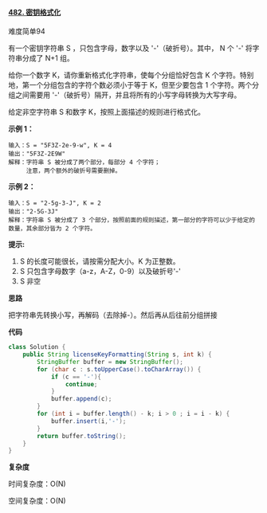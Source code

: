 #### [482. 密钥格式化](https://leetcode-cn.com/problems/license-key-formatting/)

难度简单94

有一个密钥字符串 S ，只包含字母，数字以及 '-'（破折号）。其中， N 个 '-' 将字符串分成了 N+1 组。

给你一个数字 K，请你重新格式化字符串，使每个分组恰好包含 K 个字符。特别地，第一个分组包含的字符个数必须小于等于 K，但至少要包含 1 个字符。两个分组之间需要用 '-'（破折号）隔开，并且将所有的小写字母转换为大写字母。

给定非空字符串 S 和数字 K，按照上面描述的规则进行格式化。

 

**示例 1：**

```
输入：S = "5F3Z-2e-9-w", K = 4
输出："5F3Z-2E9W"
解释：字符串 S 被分成了两个部分，每部分 4 个字符；
     注意，两个额外的破折号需要删掉。
```

**示例 2：**

```
输入：S = "2-5g-3-J", K = 2
输出："2-5G-3J"
解释：字符串 S 被分成了 3 个部分，按照前面的规则描述，第一部分的字符可以少于给定的数量，其余部分皆为 2 个字符。
```

 

**提示:**

1. S 的长度可能很长，请按需分配大小。K 为正整数。
2. S 只包含字母数字（a-z，A-Z，0-9）以及破折号'-'
3. S 非空

**思路**

把字符串先转换小写，再解码（去除掉-）。然后再从后往前分组拼接

**代码**

```java
class Solution {
    public String licenseKeyFormatting(String s, int k) {
        StringBuffer buffer = new StringBuffer();
        for (char c : s.toUpperCase().toCharArray()) {
            if (c == '-'){
                continue;
            }
            buffer.append(c);
        }
        for (int i = buffer.length() - k; i > 0 ; i = i - k) {
            buffer.insert(i,'-');
        }
        return buffer.toString();
    }
}
```

**复杂度**

时间复杂度：O(N)

空间复杂度：O(N)